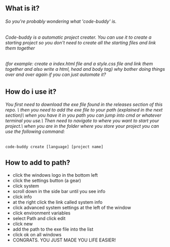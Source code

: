 ## What is it?
###### So you're probably wondering what 'code-buddy' is.
###### Code-buddy is a automatic project creater. You can use it to create a starting project so you don't need to create all the starting files and link them together
###### (for example: create a index.html file and a style.css file and link them together and also write a html, head and body tag) why bother doing things over and over again if you can just automate it?

## How do i use it?
###### You first need to download the exe file found in the releases section of this repo. \ then you need to add the exe file to your path (explained in the next section)\ when you have it in you path you can jump into cmd or whatever terminal you use.\ Then need to navigate to where you want to start your project.\ when you are in the folder where you store your project you can use the following command:
```bat
code-buddy create [language] [project name]
```

## How to add to path?
* click the windows logo in the bottom left
* click the settings button (a gear)
* click system
* scroll down in the side bar until you see info
* click info
* at the right click the link called system info
* click advanced system settings at the left of the window
* click environment variables
* select Path and click edit
* click new
* add the path to the exe file into the list
* click ok on all windows
* CONGRATS. YOU JUST MADE YOU LIFE EASIER!